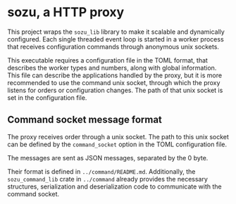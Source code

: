 # sozu, a HTTP proxy

This project wraps the `sozu_lib` library to make it scalable and dynamically
configured. Each single threaded event loop is started in a worker process that
receives configuration commands through anonymous unix sockets.

This executable requires a configuration file in the TOML format, that describes
the worker types and numbers, along with global information. This file can
describe the applications handled by the proxy, but it is more recommended to
use the command unix socket, through which the proxy listens for orders or
configuration changes. The path of that unix socket is set in the configuration
file.

## Command socket message format

The proxy receives order through a unix socket. The path to this unix socket can
be defined by the `command_socket` option in the TOML configuration file.

The messages are sent as JSON messages, separated by the 0 byte.

Their format is defined in `../command/README.md`. Additionally, the
`sozu_command_lib` crate in `../command` already provides the necessary
structures, serialization and deserialization code to communicate with
the command socket.
